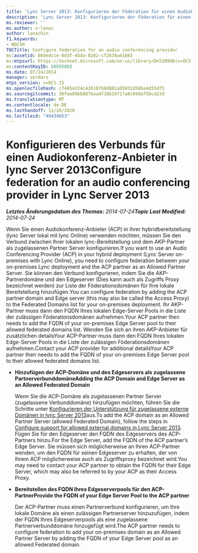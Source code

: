 ```yaml
---
title: 'Lync Server 2013: Konfigurieren der Föderation für einen Audiokonferenz-Anbieter'
description: 'Lync Server 2013: Konfigurieren der Föderation für einen Audiokonferenz-Anbieter.'
ms.reviewer: ''
ms.author: v-lanac
author: lanachin
f1.keywords:
- NOCSH
TOCTitle: Configure federation for an audio conferencing provider
ms:assetid: 08dedcce-0d3f-45da-8282-cf2634a41665
ms:mtpsurl: https://technet.microsoft.com/en-us/library/Dn510996(v=OCS.15)
ms:contentKeyID: 60595883
ms.date: 07/24/2014
manager: serdars
mtps_version: v=OCS.15
ms.openlocfilehash: c74654224c42618768d881a95031d58be4d55df5
ms.sourcegitcommit: 36fee89bb887bea4f18b19f17a8c69daf5bc423d
ms.translationtype: MT
ms.contentlocale: de-DE
ms.lasthandoff: 11/26/2020
ms.locfileid: "49434053"
---
```

# <a name="configure-federation-for-an-audio-conferencing-provider-in-lync-server-2013"></a><span data-ttu-id="f97dd-103">Konfigurieren des Verbunds für einen Audiokonferenz-Anbieter in lync Server 2013</span><span class="sxs-lookup"><span data-stu-id="f97dd-103">Configure federation for an audio conferencing provider in Lync Server 2013</span></span>

<div data-xmlns="http://www.w3.org/1999/xhtml">

<div class="topic" data-xmlns="http://www.w3.org/1999/xhtml" data-msxsl="urn:schemas-microsoft-com:xslt" data-cs="https://msdn.microsoft.com/">

<div data-asp="https://msdn2.microsoft.com/asp">



</div>

<div id="mainSection">

<div id="mainBody"><span data-ttu-id="f97dd-104">

<span> </span></span><span class="sxs-lookup"><span data-stu-id="f97dd-104">

<span> </span></span></span>

<span data-ttu-id="f97dd-105">_**Letztes Änderungsdatum des Themas:** 2014-07-24_</span><span class="sxs-lookup"><span data-stu-id="f97dd-105">_**Topic Last Modified:** 2014-07-24_</span></span>

<span data-ttu-id="f97dd-106">Wenn Sie einen Audiokonferenz-Anbieter (ACP) in ihrer hybridbereitstellung (lync Server lokal mit lync Online) verwenden möchten, müssen Sie den Verbund zwischen Ihrer lokalen lync-Bereitstellung und dem AKP-Partner als zugelassenen Partner Server konfigurieren.</span><span class="sxs-lookup"><span data-stu-id="f97dd-106">If you want to use an Audio Conferencing Provider (ACP) in your hybrid deployment (Lync Server on-premises with Lync Online), you need to configure federation between your on-premises Lync deployment and the ACP partner as an Allowed Partner Server.</span></span> <span data-ttu-id="f97dd-107">Sie können den Verbund konfigurieren, indem Sie die AKP-Partnerdomäne und den Edgeserver (Dies kann auch als Zugriffs Proxy bezeichnet werden) zur Liste der Föderationsdomänen für Ihre lokale Bereitstellung hinzufügen.</span><span class="sxs-lookup"><span data-stu-id="f97dd-107">You can configure federation by adding the ACP partner domain and Edge server (this may also be called the Access Proxy) to the Federated Domains list for your on-premises deployment.</span></span> <span data-ttu-id="f97dd-108">Ihr AKP-Partner muss dann den FQDN Ihres lokalen Edge-Server Pools in die Liste der zulässigen Föderationsdomänen aufnehmen.</span><span class="sxs-lookup"><span data-stu-id="f97dd-108">Your ACP partner then needs to add the FQDN of your on-premises Edge Server pool to their allowed federated domains list.</span></span> <span data-ttu-id="f97dd-109">Wenden Sie sich an ihren AKP-Anbieter für zusätzlichen detailsYour ACP-Partner muss dann den FQDN Ihres lokalen Edge-Server Pools in die Liste der zulässigen Föderationsdomänen aufnehmen.</span><span class="sxs-lookup"><span data-stu-id="f97dd-109">Contact your ACP provider for additional detailsYour ACP partner then needs to add the FQDN of your on-premises Edge Server pool to their allowed federated domains list.</span></span>

  - <span data-ttu-id="f97dd-110">**Hinzufügen der ACP-Domäne und des Edgeservers als zugelassene Partnerverbunddomäne**</span><span class="sxs-lookup"><span data-stu-id="f97dd-110">**Adding the ACP Domain and Edge Server as an Allowed Federated Domain**</span></span>
    
    <span data-ttu-id="f97dd-111">Wenn Sie die ACP-Domäne als zugelassenen Partner Server (zugelassene Verbunddomäne) hinzufügen möchten, führen Sie die Schritte unter [Konfigurieren der Unterstützung für zugelassene externe Domänen in lync Server 2013](lync-server-2013-configure-support-for-allowed-external-domains.md)aus.</span><span class="sxs-lookup"><span data-stu-id="f97dd-111">To add the ACP domain as an Allowed Partner Server (allowed Federated Domain), follow the steps in [Configure support for allowed external domains in Lync Server 2013](lync-server-2013-configure-support-for-allowed-external-domains.md).</span></span> <span data-ttu-id="f97dd-112">Fügen Sie für den Edgeserver den FQDN des Edgeservers des ACP-Partners hinzu.</span><span class="sxs-lookup"><span data-stu-id="f97dd-112">For the Edge Server, add the FQDN of the ACP partner’s Edge Server.</span></span> <span data-ttu-id="f97dd-113">Sie müssen sich möglicherweise an Ihren ACP-Partner wenden, um den FQDN für seinen Edgeserver zu erhalten, der von Ihrem ACP möglicherweise auch als Zugriffsproxy bezeichnet wird.</span><span class="sxs-lookup"><span data-stu-id="f97dd-113">You may need to contact your ACP partner to obtain the FQDN for their Edge Server, which may also be referred to by your ACP as their Access Proxy.</span></span>

  - <span data-ttu-id="f97dd-114">**Bereitstellen des FQDN Ihres Edgeserverpools für den ACP-Partner**</span><span class="sxs-lookup"><span data-stu-id="f97dd-114">**Provide the FQDN of your Edge Server Pool to the ACP partner**</span></span>
    
    <span data-ttu-id="f97dd-115">Der ACP-Partner muss einen Partnerverbund konfigurieren, um Ihre lokale Domäne als einen zulässigen Partnerserver hinzuzufügen, indem der FQDN Ihres Edgeserverpools als eine zugelassene Partnerverbunddomäne hinzugefügt wird.</span><span class="sxs-lookup"><span data-stu-id="f97dd-115">The ACP partner needs to configure federation to add your on-premises domain as an Allowed Partner Server by adding the FQDN of your Edge Server pool as an allowed Federated domain.</span></span>

<span data-ttu-id="f97dd-116"></div>

<span> </span>

</div>

</div>

</span><span class="sxs-lookup"><span data-stu-id="f97dd-116"></div>

<span> </span>

</div>

</div>

</span></span></div>

